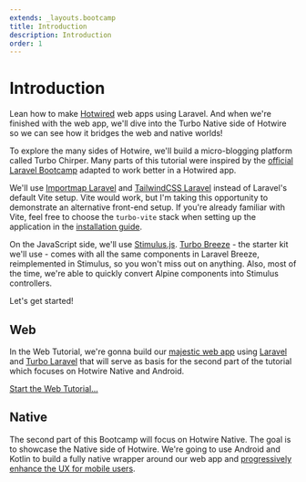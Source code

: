 ```yaml
---
extends: _layouts.bootcamp
title: Introduction
description: Introduction
order: 1
---
```


# Introduction

Lean how to make [Hotwired](https://hotwired.dev/) web apps using Laravel. And when we're finished with the web app, we'll dive into the Turbo Native side of Hotwire so we can see how it bridges the web and native worlds!

To explore the many sides of Hotwire, we'll build a micro-blogging platform called Turbo Chirper. Many parts of this tutorial were inspired by the [official Laravel Bootcamp](https://bootcamp.laravel.com/) adapted to work better in a Hotwired app.

We'll use [Importmap Laravel](https://github.com/tonysm/importmap-laravel) and [TailwindCSS Laravel](https://github.com/tonysm/tailwindcss-laravel) instead of Laravel's default Vite setup. Vite would work, but I'm taking this opportunity to demonstrate an alternative front-end setup. If you're already familiar with Vite, feel free to choose the `turbo-vite` stack when setting up the application in the [installation guide](/bootcamp/installation).

On the JavaScript side, we'll use [Stimulus.js](https://stimulus.hotwired.dev/). [Turbo Breeze](https://github.com/hotwired-laravel/turbo-breeze) - the starter kit we'll use - comes with all the same components in Laravel Breeze, reimplemented in Stimulus, so you won't miss out on anything. Also, most of the time, we're able to quickly convert Alpine components into Stimulus controllers.

Let's get started!

## Web

In the Web Tutorial, we're gonna build our [majestic web app](https://m.signalvnoise.com/the-majestic-monolith/) using [Laravel](https://laravel.com/) and [Turbo Laravel](https://github.com/hotwired-laravel/turbo-laravel) that will serve as basis for the second part of the tutorial which focuses on Hotwire Native and Android.

[Start the Web Tutorial...](/guides/installation)

## Native

The second part of this Bootcamp will focus on Hotwire Native. The goal is to showcase the Native side of Hotwire. We're going to use Android and Kotlin to build a fully native wrapper around our web app and [progressively enhance the UX for mobile users](https://m.signalvnoise.com/basecamp-3-for-ios-hybrid-architecture/).
